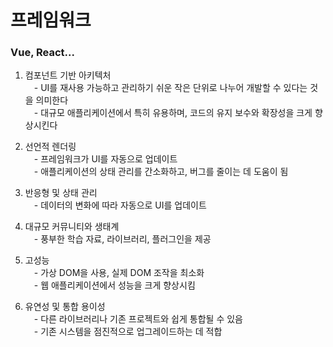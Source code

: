 # 프레임워크

### Vue, React...

1. 컴포넌트 기반 아키텍처<br>
&emsp;- UI를 재사용 가능하고 관리하기 쉬운 작은 단위로 나누어 개발할 수 있다는 것을 의미한다<br>
&emsp;- 대규모 애플리케이션에서 특히 유용하며, 코드의 유지 보수와 확장성을 크게 향상시킨다<br>

2. 선언적 렌더링<br>
&emsp;- 프레임워크가 UI를 자동으로 업데이트<br>
&emsp;- 애플리케이션의 상태 관리를 간소화하고, 버그를 줄이는 데 도움이 됨<br>

3. 반응형 및 상태 관리<br>
&emsp;- 데이터의 변화에 따라 자동으로 UI를 업데이트<br>

4. 대규모 커뮤니티와 생태계<br>
&emsp;- 풍부한 학습 자료, 라이브러리, 플러그인을 제공<br>

5. 고성능<br>
&emsp;- 가상 DOM을 사용, 실제 DOM 조작을 최소화<br>
&emsp;- 웹 애플리케이션에서 성능을 크게 향상시킴<br>

6. 유연성 및 통합 용이성<br>
&emsp;- 다른 라이브러리나 기존 프로젝트와 쉽게 통합될 수 있음<br>
&emsp;- 기존 시스템을 점진적으로 업그레이드하는 데 적합<br>
